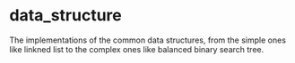 # data_structure
The implementations of the common data structures, from the simple ones like linkned list to the complex ones like balanced binary search tree.
